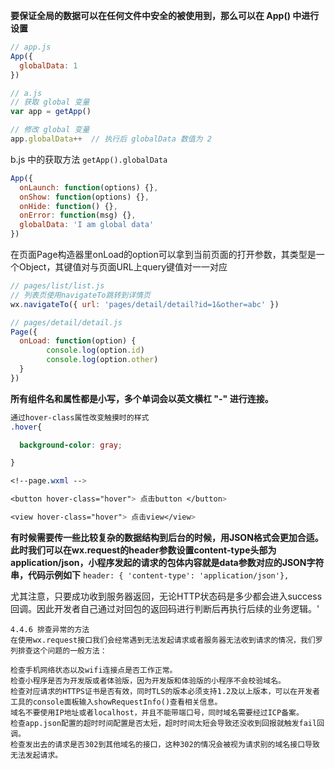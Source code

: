 **要保证全局的数据可以在任何文件中安全的被使用到，那么可以在 App() 中进行设置**
```js
// app.js
App({
  globalData: 1
})
```

```js
// a.js
// 获取 global 变量
var app = getApp()

// 修改 global 变量
app.globalData++  // 执行后 globalData 数值为 2
```
b.js 中的获取方法
`getApp().globalData`

``` js
App({
  onLaunch: function(options) {},
  onShow: function(options) {},
  onHide: function() {},
  onError: function(msg) {},
  globalData: 'I am global data'
})
```

在页面Page构造器里onLoad的option可以拿到当前页面的打开参数，其类型是一个Object，其键值对与页面URL上query键值对一一对应
```js
// pages/list/list.js
// 列表页使用navigateTo跳转到详情页
wx.navigateTo({ url: 'pages/detail/detail?id=1&other=abc' })

// pages/detail/detail.js
Page({
  onLoad: function(option) {
        console.log(option.id)
        console.log(option.other)
  }
})
```
<!-- Page实例下的方法调用this.setData把数据传递给渲染层，从而达到更新界面的目的。
setData其一般调用格式是 setData(data, callback)，其中data是由多个key: value构成的Object对象。 -->
**所有组件名和属性都是小写，多个单词会以英文横杠 "-" 进行连接。**
``` css
通过hover-class属性改变触摸时的样式
.hover{

  background-color: gray;

}

<!--page.wxml -->

<button hover-class="hover"> 点击button </button>

<view hover-class="hover"> 点击view</view>
```

**有时候需要传一些比较复杂的数据结构到后台的时候，用JSON格式会更加合适。此时我们可以在wx.request的header参数设置content-type头部为application/json，小程序发起的请求的包体内容就是data参数对应的JSON字符串，代码示例如下**
`header: { 'content-type': 'application/json'},`

尤其注意，只要成功收到服务器返回，无论HTTP状态码是多少都会进入success回调。因此开发者自己通过对回包的返回码进行判断后再执行后续的业务逻辑。'

``` 
4.4.6 排查异常的方法
在使用wx.request接口我们会经常遇到无法发起请求或者服务器无法收到请求的情况，我们罗列排查这个问题的一般方法：

检查手机网络状态以及wifi连接点是否工作正常。
检查小程序是否为开发版或者体验版，因为开发版和体验版的小程序不会校验域名。
检查对应请求的HTTPS证书是否有效，同时TLS的版本必须支持1.2及以上版本，可以在开发者工具的console面板输入showRequestInfo()查看相关信息。
域名不要使用IP地址或者localhost，并且不能带端口号，同时域名需要经过ICP备案。
检查app.json配置的超时时间配置是否太短，超时时间太短会导致还没收到回报就触发fail回调。
检查发出去的请求是否302到其他域名的接口，这种302的情况会被视为请求别的域名接口导致无法发起请求。
```